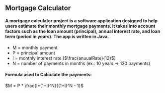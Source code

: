 ## Mortgage Calculator

#### A mortgage calculator project is a software application designed to help users estimate their monthly mortgage payments. It takes into account factors such as the loan amount (principal), annual interest rate, and loan term (period in years). The app is written in Java.

* M = monthly payment 
* P = principal amount
* I = monthly interest rate ($\frac{anuualRate}{12}$)
* N = number of payments in months (ex.: 10 years -> 120 payments)

#### Formula used to Calculate the payments:

$M = P * \frac{I*(1+I)^N}{(1+I)^N - 1}$